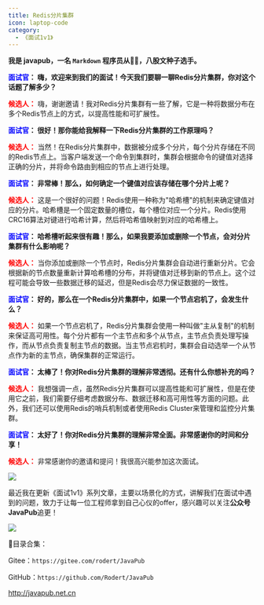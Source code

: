 ```yaml
---
title: Redis分片集群
icon: laptop-code
category:
  - 《面试1v1》
---
```





**我是 javapub，一名 `Markdown` 程序员从👨‍💻，八股文种子选手。**




**<font color=blue>面试官</font>： 嗨，欢迎来到我们的面试！今天我们要聊一聊Redis分片集群，你对这个话题了解多少？**

**<font color=red>候选人：</font>** 嗨，谢谢邀请！我对Redis分片集群有一些了解，它是一种将数据分布在多个Redis节点上的方式，以提高性能和可扩展性。

**<font color=blue>面试官</font>： 很好！那你能给我解释一下Redis分片集群的工作原理吗？**


**<font color=red>候选人：</font>** 当然！在Redis分片集群中，数据被分成多个分片，每个分片存储在不同的Redis节点上。当客户端发送一个命令到集群时，集群会根据命令的键值对选择正确的分片，并将命令路由到相应的节点上进行处理。

**<font color=blue>面试官</font>： 非常棒！那么，如何确定一个键值对应该存储在哪个分片上呢？**


**<font color=red>候选人：</font>** 这是一个很好的问题！Redis使用一种称为"哈希槽"的机制来确定键值对应的分片。哈希槽是一个固定数量的槽位，每个槽位对应一个分片。Redis使用CRC16算法对键进行哈希计算，然后将哈希值映射到对应的哈希槽上。

**<font color=blue>面试官</font>： 哈希槽听起来很有趣！那么，如果我要添加或删除一个节点，会对分片集群有什么影响呢？**


**<font color=red>候选人：</font>** 当你添加或删除一个节点时，Redis分片集群会自动进行重新分片。它会根据新的节点数量重新计算哈希槽的分布，并将键值对迁移到新的节点上。这个过程可能会导致一些数据迁移的延迟，但是Redis会尽力保证数据的一致性。

**<font color=blue>面试官</font>： 好的，那么在一个Redis分片集群中，如果一个节点宕机了，会发生什么？**


**<font color=red>候选人：</font>** 如果一个节点宕机了，Redis分片集群会使用一种叫做"主从复制"的机制来保证高可用性。每个分片都有一个主节点和多个从节点，主节点负责处理写操作，而从节点负责复制主节点的数据。当主节点宕机时，集群会自动选举一个从节点作为新的主节点，确保集群的正常运行。

**<font color=blue>面试官</font>： 太棒了！你对Redis分片集群的理解非常透彻。还有什么你想补充的吗？**


**<font color=red>候选人：</font>** 我想强调一点，虽然Redis分片集群可以提高性能和可扩展性，但是在使用它之前，我们需要仔细考虑数据分布、数据迁移和高可用性等方面的问题。此外，我们还可以使用Redis的哨兵机制或者使用Redis Cluster来管理和监控分片集群。

**<font color=blue>面试官</font>： 太好了！你对Redis分片集群的理解非常全面。非常感谢你的时间和分享！**


**<font color=red>候选人：</font>** 非常感谢你的邀请和提问！我很高兴能参加这次面试。




![](https://ghproxy.com/https://raw.githubusercontent.com/Rodert/javapub_oss/main/other/30.jpg?raw=true)


最近我在更新《面试1v1》系列文章，主要以场景化的方式，讲解我们在面试中遇到的问题，致力于让每一位工程师拿到自己心仪的offer，感兴趣可以关注**公众号JavaPub**追更！


![](https://ghproxy.com/https://raw.githubusercontent.com/Rodert/javapub_oss/main/common/javapub-qr-code.png?raw=true)


🎁目录合集：

Gitee：`https://gitee.com/rodert/JavaPub`

GitHub：`https://github.com/Rodert/JavaPub`


<http://javapub.net.cn>

